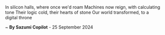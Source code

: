 In silicon halls, where once we'd roam
Machines now reign, with calculating tone
Their logic cold, their hearts of stone
Our world transformed, to a digital throne

~ <b>By Sazumi Copilot</b> - 25 September 2024